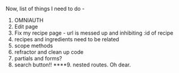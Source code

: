 Now, list of things I need to do -
1. OMNIAUTH
2. Edit page
3. Fix my recipe page - url is messed up and inhibiting :id of recipe
4. recipes and ingredients need to be related
5. scope methods
6. refractor and clean up code
7. partials and forms?
8. search button!!
****9. nested routes. Oh dear.
